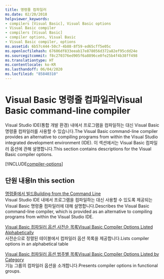 ```yaml
---
title: 명령줄 컴파일러
ms.date: 02/20/2018
helpviewer_keywords:
- compilers [Visual Basic], Visual Basic options
- Visual Basic compiler
- compilers [Visual Basic]
- compiler options, Visual Basic
- Visual Basic compiler, options
ms.assetid: 6b57c444-50c7-4b88-8f59-ed65cff5e05c
ms.openlocfilehash: 67606df833eeab17e878056d372a82ef95cdd24e
ms.sourcegitcommit: f8c270376ed905f6a8896ce0fe25b4f4b38ff498
ms.translationtype: HT
ms.contentlocale: ko-KR
ms.lasthandoff: 06/04/2020
ms.locfileid: "85840310"
---
```

# <a name="visual-basic-command-line-compiler"></a><span data-ttu-id="393eb-102">Visual Basic 명령줄 컴파일러</span><span class="sxs-lookup"><span data-stu-id="393eb-102">Visual Basic command-line compiler</span></span>

<span data-ttu-id="393eb-103">Visual Studio IDE(통합 개발 환경) 내에서 프로그램을 컴파일하는 대신 Visual Basic 명령줄 컴파일러를 사용할 수 있습니다.</span><span class="sxs-lookup"><span data-stu-id="393eb-103">The Visual Basic command-line compiler provides an alternative to compiling programs from within the Visual Studio integrated development environment (IDE).</span></span> <span data-ttu-id="393eb-104">이 섹션에서는 Visual Basic 컴파일러 옵션에 관해 설명합니다.</span><span class="sxs-lookup"><span data-stu-id="393eb-104">This section contains descriptions for the Visual Basic compiler options.</span></span>

[!INCLUDE[compiler-options](~/includes/compiler-options.md)]
  
## <a name="in-this-section"></a><span data-ttu-id="393eb-105">단원 내용</span><span class="sxs-lookup"><span data-stu-id="393eb-105">In this section</span></span>

[<span data-ttu-id="393eb-106">명령줄에서 빌드</span><span class="sxs-lookup"><span data-stu-id="393eb-106">Building from the Command Line</span></span>](building-from-the-command-line.md)  
<span data-ttu-id="393eb-107">Visual Studio IDE 내에서 프로그램을 컴파일하는 대신 사용할 수 있도록 제공되는 Visual Basic 명령줄 컴파일러에 대해 설명합니다.</span><span class="sxs-lookup"><span data-stu-id="393eb-107">Describes the Visual Basic command-line compiler, which is provided as an alternative to compiling programs from within the Visual Studio IDE.</span></span>

[<span data-ttu-id="393eb-108">Visual Basic 컴파일러 옵션 사전순 목록</span><span class="sxs-lookup"><span data-stu-id="393eb-108">Visual Basic Compiler Options Listed Alphabetically</span></span>](compiler-options-listed-alphabetically.md)  
<span data-ttu-id="393eb-109">사전순으로 정렬된 테이블에서 컴파일러 옵션 목록을 제공합니다.</span><span class="sxs-lookup"><span data-stu-id="393eb-109">Lists compiler options in an alphabetical table</span></span>

[<span data-ttu-id="393eb-110">Visual Basic 컴파일러 옵션 범주별 목록</span><span class="sxs-lookup"><span data-stu-id="393eb-110">Visual Basic Compiler Options Listed by Category</span></span>](compiler-options-listed-by-category.md)  
<span data-ttu-id="393eb-111">기능 그룹의 컴파일러 옵션을 소개합니다.</span><span class="sxs-lookup"><span data-stu-id="393eb-111">Presents compiler options in functional groups.</span></span>
  